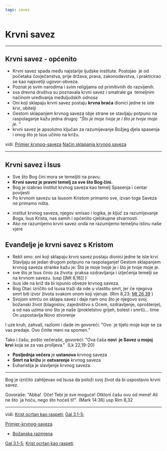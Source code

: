 ```yaml
---
tags: savez
---
```

# Krvni savez
<!-- [Vidi krvni savez ](obsidian://open?vault=CleanWritingVault&file=0.zettelkasten%2Finbx%2F!str%20Krvni%20Savez) kopraj i izbrziši izvor ❗-->

---

## Krvni savez - općenito

-   Krvni savez spada među najstarije ljudske institute. Postojao  je od početaka čovječanstva, prije država, prava, zakonodavstva, i prakticirao se kao najsvetiji ugovor-obveza. 
- Poznat je svim narodima i svim religijama od primitivnih do razvijenih. <!-- ovdje ubaci Livingstene primjer-->
- sva drevna društva su poznavala krvni savez i smatrale ga  temeljnim načinom uređivanja međuljudskih odnosa
- Oni koji sklapaju krvni savez postaju **krvna braća** dionici jedne te iste krvi, obitelji 
- Gestom sklapanjem krvnog saveza obje strane se stavljaju potpuno na raspolaganje kažu jedna drugoj: *"Što je moje tvoje je  i što je tvoje moje je. "*
- krvni savez je apsolutno ključan za razumijevanje Božjeg djela spasenja i onog što je Isus učinio na križu. 
 
vidi: [Primjer krvnog-saveza](../_drafts/Primjer-krvnog-saveza.md)  [Način sklapanja krvnog saveza](Način-sklapanja-krvnog-saveza.md)

---
## Krvni savez i Isus

- Sve što Bog čini mora se temeljiti na pravu. 
- **Krvni savez je pravni temelj za sve što Bog čini.**
-   Bog je izabrao institut krvnog saveza kao temelj Spasenja i centar povijesti
-   Po krvnom savezu sa Isusom Kristom primamo sve, izvan toga Saveza ne primamo ništa.
<!-- krvni savez u bibliji, kenyon i krvni savez i nađi gdje još ima o krvnom savezu-->
- institut  krvnog saveza, njegov smisao i logika, je *ključ* za razumijevanje Boga, Isus Krista, nas samih i općenito cjelokupne stvarnosti.
- Ako ne razumijemo krvni savez onda ne razumijemo temeljnu istinu naše vjere

<!-- Ovo bi trebao napisati u zasebnu bilješku
- [ ] dodati kenyona
-->

## Evanđelje je krvni savez s Kristom



- Rekli smo: oni koji sklapaju krvni savez postaju dionici jedne te iste krvi. Stavljaju se jedan drugom potpuno na raspolaganje! Gestom sklapanjem krvnog saveza stranke kažu je: Što je moje tvoje je  i što je tvoje moje je. 
 - sve što je Isus činio za života: praksa ozdravljanja i izlječenja temelji se na krvnom savezu. (usp [[Mt 8,16]] )
 - Isus ide na križ da bi ispunio obveze krvnog saveza. 
 - Bog Otac izričito od Isusa traži da ode u vlastitu smrt, jer će njegova smrt biti izvor života svakom onom koji vjeruje. (Rim 8,23; [Mt 26,39](Mt%2026,39.md) )
- Svojom smrću on sklapa savez i daje nam ono što je njegovo svoj božanski život (blagoslov, zajedništvo s Ocem, ozdravljenje, oproštenje), a od nas uzima ono što je naše (prokletstvo grijeh, bolest i smrti)... time On uspostavlja Novo stvorenje

I uze kruh, zahvali, razlomi i dade im govoreći: "Ovo  je tijelo moje koje se za vas predaje. Ovo činite meni na spomen."

Tako i čašu, pošto večeraše, govoreći: "Ova čaša **novi  je Savez u mojoj krvi** koja se za vas prolijeva."  (Lk 22,19-20)

- **Posljednja večera** je **ustanova** krvnog saveza
- **Smrt na križu** je **ostvarenje** krvnog saveza
- Euharistija je slavljenje krvnog saveza.

---
Bog je izričito zahtijevao od Isusa da položi svoj život da bi uspostavio  krvni savez.

Govoraše: "Abba!  Oče! Tebi je sve moguće! Otkloni čašu ovu od mene! Ali ne što  ja hoću, nego što hoćeš ti!"
 (Mark 14:36)  usp Rim 8,32

---
 vidi: [Krist ocrtan kao raspeti](14-Krist-ocrtan-kao-raspeti.md); [Gal 3,1-5](Gal-3_1-5.md);

[Primjer-krvnog-saveza](../_drafts/Primjer-krvnog-saveza.md) 
- [Božanska razmjena](020-Bo%C5%BEanska-razmjena.md)

[Gal 3,1-5](Gal-3_1-5.md); 
[Krist ocrtan kao raspeti](14-Krist-ocrtan-kao-raspeti.md) 
